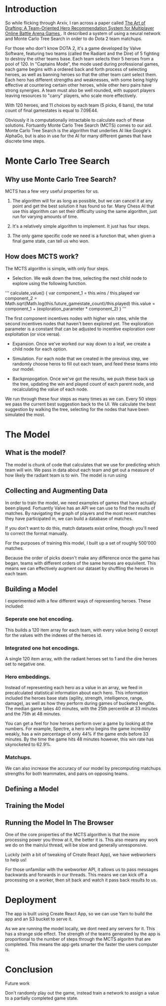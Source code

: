 # Introduction

So while flicking through Arxiv, I ran across a paper called [The Art of Drafting: A Team-Oriented Hero Recommendation System for Multiplayer Online Battle Arena Games
](https://arxiv.org/abs/1806.10130). It described a system of using a neural network and Monte Carlo Tree Search in order to do Dota 2 team matchups. 

For those who don't know DOTA 2, it's a game developed by Valve Software, featuring two teams (called the Radiant and the Dire) of 5 fighting to destroy the other teams base. Each team selects their 5 heroes from a pool of 120. In "Captains Mode", the mode used during professional games, each game begins with a ordered back and forth process of selecting heroes, as well as banning heroes so that the other team cant select them. Each hero has different strengths and weaknesses, with some being highly effective at countering certain other heroes, while other hero pairs have strong synergies. A team must also be well rounded, with support players leaving resources to "carry" players, who scale more effectively. 

With 120 heroes, and 11 choices by each team (5 picks, 6 bans), the total count of final gamestates is equal to 7.09E44.

Obviously it is computationally intractable to calculate each of these solutions. Fortuantly Monte Carlo Tree Search (MCTS) comes to our aid. Monte Carlo Tree Search is the algorithm that underlies AI like Google's AlphaGo, but is also in use for the AI for many different games that have discrete time steps. 

# Monte Carlo Tree Search
## Why use Monte Carlo Tree Search?

MCTS has a few very useful properties for us.

1) The algorithm will for as long as possible, but we can cancel it at any point and get the best solution it has found so far. Many Chess AI that use this algorithm can set their difficulty using the same algorithm, just run for varying amounts of time.

2) It's a relatively simple algorithm to implement. It just has four steps.

3) The only game specific code we need is a function that, when given a final game state, can tell us who won.

## How does MCTS work?

The MCTS algorithn is simple, with only four steps.

- Selection. We walk down the tree, selecting the next child node to explore using the following function.  

'''
    calculate_value() {
        var component_1 = this.wins / this.played
        var component_2 = Math.sqrt(Math.log(this.future_gamestate_count)/this.played)
        this.value = component_1 + (exploration_parameter * component_2)
    }
'''    

The first component incentives nodes with higher win rates, while the second incentives nodes that haven't been explored yet. The exploration parameter is a constant that can be adjusted to incentive exploration over exploitation (or vice versa).

- Expansion. Once we've worked our way down to a leaf, we create a child node for each option.  

- Simulation. For each node that we created in the previous step, we randomly choose heros to fill out each team, and feed these teams into our model.

- Backpropogation. Once we've got the results, we push these back up the tree, updating the win and played count of each parent node, and recalculating the value of each node. 

We run through these four steps as many times as we can. Every 50 steps we pass the current best suggestion back to the UI. We calculate the best suggestion by walking the tree, selecting for the nodes that have been simulated the most. 

# The Model

## What is the model?

The model is chunk of code that calculates that we use for predicting which team will win. We pass in data about each team and get out a measure of how likely the radiant team is to win. The model is run using

## Collecting and Augmenting Data

In order to train the model, we need examples of games that have actually been played. Fortuantly Valve has an API we can use to find the results of matches. By navigating the graph of players and the most recent matches they have participated in, we can build a database of matches.

If you don't want to do this, match datasets exist online, though you'll need to correct the format manually.

For the purposes of training this model, I built up a set of roughly 500'000 matches.

Because the order of picks doesn't make any difference once the game has began, teams with different orders of the same heroes are equivilent. This means we can effectively augment our dataset by shuffling the heroes in each team.

## Building a Model

I experimented with a few different ways of representing heroes. These included:

### Seperate one hot encoding. 
This builds a 120 item array for each team, with every value being 0 except for the values with the indexes of the heroes id.
### Integrated one hot encodings. 
A single 120 item array, with the radiant heroes set to 1 and the dire heroes set to negative one.
### Hero embeddings. 
Instead of representing each hero as a value in an array, we feed in precalculated statistical information about each hero. This information included the heroes base stats (agility, strength, intelligence, range, damage), as well as how they perform during games of bucketed lengths. The median game takes 40 minutes, with the 25th percentile at 33 minutes and the 75th at 48 minutes. 

You can get a feel for how heroes perform over a game by looking at the numbers. For example, Spectre, a hero who begins the game incredibly weakly, has a win percentage of only 44% if the game ends before 33 minutes. By the time the game hits 48 minutes however, this win rate has skyrocketed to 62.9%.  

### Matchups.

We can also increase the accuracy of our model by precomputing matchups strengths for both teammates, and pairs on opposing teams.

## Defining a Model
## Training the Model
## Running the Model In The Browser

One of the core properties of the MCTS algorithm is that the more processing power you throw at it, the better it is. This also means any work we do on the main/ui thread, will be slow and generally unresponsive.

Luckily (with a bit of tweaking of Create React App), we have webworkers to help us! 

For those unfamiliar with the webworker API, it allows us to pass messages backwards and forwards in our threads. This means we can kick off a processing on a worker, then sit back and watch it pass back results to us.

# Deployment

The app is built using Create React App, so we can use Yarn to build the app and an S3 bucket to serve it. 

As we are running the model locally, we dont need any servers for it. This has a strange side effect. The strength of the teams generated by the app is proportional to the number of steps through the MCTS algoritm that are completed. This means the app gets smarter the faster the users computer is.

# Conclusion

Future work

Don't randomly play out the game, instead train a network to assign a value to a partially completed game state. 